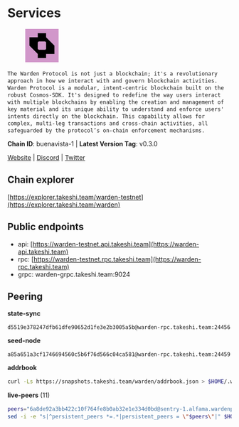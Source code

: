 # Services

<figure><img src="https://github.com/takeshi-val/Logo/raw/main/warden.png" alt=""><figcaption></figcaption></figure>


    The Warden Protocol is not just a blockchain; it's a revolutionary approach in how we interact with and govern blockchain activities. Warden Protocol is a modular, intent-centric blockchain built on the robust Cosmos-SDK. It's designed to redefine the way users interact with multiple blockchains by enabling the creation and management of key material and its unique ability to understand and enforce users' intents directly on the blockchain. This capability allows for complex, multi-leg transactions and cross-chain activities, all safeguarded by the protocol’s on-chain enforcement mechanisms.

**Chain ID**: buenavista-1 | **Latest Version Tag**: v0.3.0 

[Website](https://wardenprotocol.org) | [Discord](https://discord.com/invite/wardenprotocol) | [Twitter](https://twitter.com/wardenprotocol)






## Chain explorer
[https://explorer.takeshi.team/warden-testnet](https://explorer.takeshi.team/warden)

## Public endpoints

* api: [https://warden-testnet.api.takeshi.team](https://warden-api.takeshi.team)
* rpc: [https://warden-testnet.rpc.takeshi.team](https://warden-rpc.takeshi.team)
* grpc: warden-grpc.takeshi.team:9024

## Peering

**state-sync**

```text
d5519e378247dfb61dfe90652d1fe3e2b3005a5b@warden-rpc.takeshi.team:24456
```

**seed-node**

```text
a85a651a3cf1746694560c5b6f76d566c04ca581@warden-rpc.takeshi.team:24459
```

**addrbook**
```bash
curl -Ls https://snapshots.takeshi.team/warden/addrbook.json > $HOME/.warden/config/addrbook.json
```

**live-peers** (11)
```bash
peers="6a8de92a3bb422c10f764fe8b0ab32e1e334d0bd@sentry-1.alfama.wardenprotocol.org:26656,7560460b016ee0867cae5642adace5d011c6c0ae@sentry-2.alfama.wardenprotocol.org:26656,24ad598e2f3fc82630554d98418d26cc3edf28b9@sentry-3.alfama.wardenprotocol.org:26656"
sed -i -e "s|^persistent_peers *=.*|persistent_peers = \"$peers\"|" $HOME/.warden/config/config.toml
```
